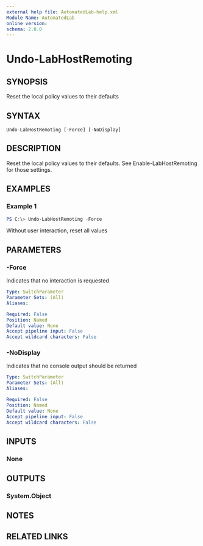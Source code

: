 ```yaml
---
external help file: AutomatedLab-help.xml
Module Name: AutomatedLab
online version:
schema: 2.0.0
---
```


# Undo-LabHostRemoting

## SYNOPSIS
Reset the local policy values to their defaults

## SYNTAX

```
Undo-LabHostRemoting [-Force] [-NoDisplay]
```

## DESCRIPTION
Reset the local policy values to their defaults. See Enable-LabHostRemoting for those settings.

## EXAMPLES

### Example 1
```powershell
PS C:\> Undo-LabHostRemoting -Force
```

Without user interaction, reset all values

## PARAMETERS

### -Force
Indicates that no interaction is requested

```yaml
Type: SwitchParameter
Parameter Sets: (All)
Aliases:

Required: False
Position: Named
Default value: None
Accept pipeline input: False
Accept wildcard characters: False
```

### -NoDisplay
Indicates that no console output should be returned

```yaml
Type: SwitchParameter
Parameter Sets: (All)
Aliases:

Required: False
Position: Named
Default value: None
Accept pipeline input: False
Accept wildcard characters: False
```

## INPUTS

### None

## OUTPUTS

### System.Object
## NOTES

## RELATED LINKS
